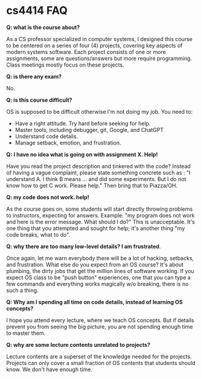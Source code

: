 # cs4414 FAQ

**Q: what is the course about?** 

As a CS professor specialized in computer systems, I designed this course to be centered on a series of four (4) projects, covering key aspects of modern systems software. Each project consists of one or more assignments, some are questions/answers but more require programming. Class meetings mostly focus on these projects. 

**Q: is there any exam?**

No. 


**Q: is this course difficult?** 

OS is supposed to be difficult otherwise I'm not doing my job. You need to: 

* Have a right attitude. Try hard before seeking for help. 
* Master tools, including debugger, git, Google, and ChatGPT
* Understand code details. 
* Manage setback, emotion, and frustration. 

**Q:** **I have no idea what is going on with assignment X. Help!**

Have you read the project description and tinkered with the code? Instead of having a vague complaint, please state something concrete such as : "I understand A. I think B means ... and did some experiments. But I do not know how to get C work. Please help." Then bring that to Piazza/OH. 

**Q: my code does not work. help!** 

As the course goes on, some students will start directly throwing problems to instructors, expecting for answers. Example: "my program does not work and here is the error message. What should I do?" This is unacceptable. It's one thing that you attempted and sought for help; it's another thing "my code breaks, what to do". 

**Q: why there are too many low-level details? I am frustrated**.  

Once again, let me warn everybody there will be a lot of hacking, setbacks, and frustration. What else do you expect from an OS course? It's about plumbing, the dirty jobs that get the million lines of software working. If you expect OS class to be "push button" experiences, one that you can type a few commands and everything works magically w/o breaking, there is no such a thing. 

**Q: Why am I spending all time on code details, instead of learning OS concepts?**

I hope you attend every lecture, where we teach OS concepts. But if details prevent you from seeing the big picture, you are not spending enough time to master them. 

**Q: why are some lecture contents unrelated to projects?** 

Lecture contents are a superset of the knowledge needed for the projects. Projects can only cover a small fraction of OS contents that students should know. We don't have enough time. 